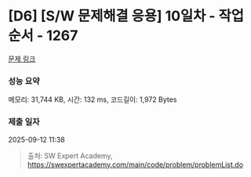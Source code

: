 # [D6] [S/W 문제해결 응용] 10일차 - 작업순서 - 1267 

[문제 링크](https://swexpertacademy.com/main/code/problem/problemDetail.do?contestProbId=AV18TrIqIwUCFAZN) 

### 성능 요약

메모리: 31,744 KB, 시간: 132 ms, 코드길이: 1,972 Bytes

### 제출 일자

2025-09-12 11:38



> 출처: SW Expert Academy, https://swexpertacademy.com/main/code/problem/problemList.do